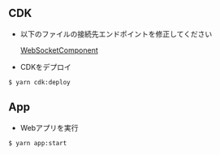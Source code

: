 ## CDK

- 以下のファイルの接続先エンドポイントを修正してください

  [WebSocketComponent](/app/src/webSocketComponet/webSocketComponet.ts)

- CDKをデプロイ

```
$ yarn cdk:deploy
```



## App

- Webアプリを実行

```
$ yarn app:start
```
